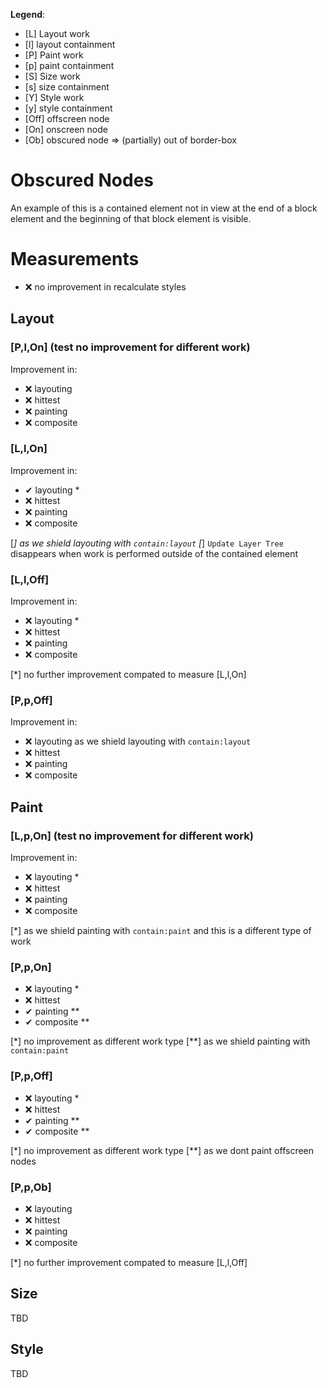 **Legend**:

- [L] Layout work
- [l] layout containment
- [P] Paint work
- [p] paint containment
- [S] Size work
- [s] size containment
- [Y] Style work
- [y] style containment
- [Off] offscreen node
- [On] onscreen node
- [Ob] obscured node => (partially) out of border-box


# Obscured Nodes

An example of this is a contained element not in view at the end of a block element and the beginning of that block element is visible.

# Measurements

- ❌ no improvement in recalculate styles 

## Layout

### [P,l,On] (test no improvement for different work)
Improvement in:
- ❌ layouting
- ❌ hittest
- ❌ painting
- ❌ composite

### [L,l,On]

Improvement in:
- ✔ layouting *
- ❌ hittest
- ❌ painting
- ❌ composite

[*]  as we shield layouting with `contain:layout`
[*]  `Update Layer Tree` disappears when work is performed outside of the contained element

### [L,l,Off]

Improvement in:
- ❌ layouting *
- ❌ hittest
- ❌ painting
- ❌ composite

[*] no further improvement compated to measure [L,l,On]

### [P,p,Off]

Improvement in:
- ❌ layouting as we shield layouting with `contain:layout`
- ❌ hittest
- ❌ painting
- ❌ composite

## Paint

### [L,p,On] (test no improvement for different work)
Improvement in:
- ❌ layouting *
- ❌ hittest
- ❌ painting
- ❌ composite  

[*] as we shield painting with `contain:paint` and this is a different type of work 

### [P,p,On]
- ❌ layouting *
- ❌ hittest
- ✔  painting **
- ✔  composite **  

[*] no improvement as different work type
[**] as we shield painting with `contain:paint`  

### [P,p,Off]

- ❌ layouting *
- ❌ hittest
- ✔  painting **
- ✔  composite ** 

[*] no improvement as different work type
[**] as we dont paint offscreen nodes 

### [P,p,Ob]
- ❌ layouting
- ❌ hittest
- ❌ painting
- ❌ composite

[*] no further improvement compated to measure [L,l,Off]

## Size

TBD

## Style

TBD
